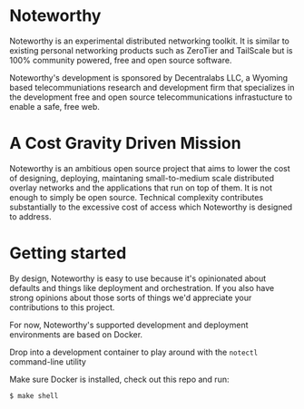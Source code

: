 # Noteworthy

Noteworthy is an experimental distributed networking toolkit. It is similar to existing personal networking products such as ZeroTier and TailScale but is 100% community powered, free and open source software. 

Noteworthy's development is sponsored by Decentralabs LLC, a Wyoming based telecommuniations research and development firm that specializes in the development free and open source telecommunications infrastucture to enable a safe, free web.

# A Cost Gravity Driven Mission
Noteworthy is an ambitious open source project that aims to lower the cost of designing, deploying, maintaning small-to-medium scale distributed overlay networks and the applications that run on top of them. It is not enough to simply be open source. Technical complexity contributes substantially to the excessive cost of access which Noteworthy is designed to address.

# Getting started
By design, Noteworthy is easy to use because it's opinionated about defaults and things like deployment and orchestration. If you also have strong opinions about those sorts of things we'd appreciate your contributions to this project.

For now, Noteworthy's supported development and deployment environments are based on Docker.

Drop into a development container to play around with the `notectl` command-line utility

Make sure Docker is installed, check out this repo and run:

```
$ make shell
```







